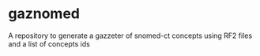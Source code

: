 # gaznomed
A repository to generate a gazzeter of snomed-ct concepts using RF2 files and a list of concepts ids
